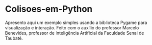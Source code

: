 # Colisoes-em-Python
Apresento aqui um exemplo simples usando a biblioteca Pygame para visualização e interação. Feito com o auxílio do professor Marcelo Benevides, professor de Inteligência Artificial da Faculdade Senai de Taubaté.
